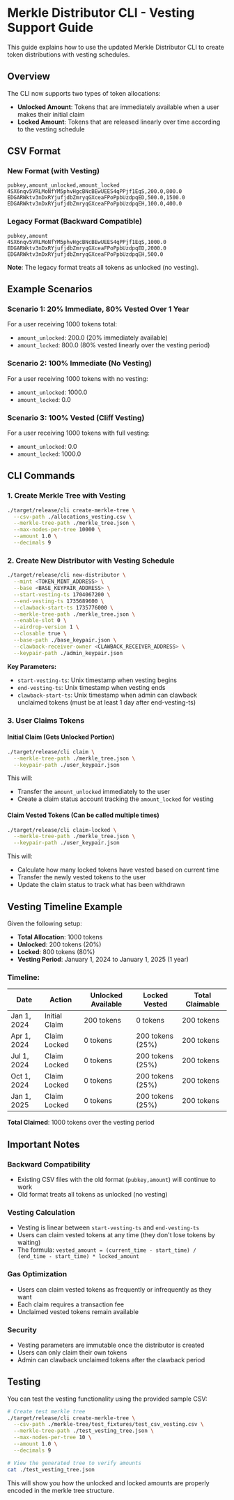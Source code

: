 # Merkle Distributor CLI - Vesting Support Guide

This guide explains how to use the updated Merkle Distributor CLI to create token distributions with vesting schedules.

## Overview

The CLI now supports two types of token allocations:
- **Unlocked Amount**: Tokens that are immediately available when a user makes their initial claim
- **Locked Amount**: Tokens that are released linearly over time according to the vesting schedule

## CSV Format

### New Format (with Vesting)

```csv
pubkey,amount_unlocked,amount_locked
4SX6nqv5VRLMoNfYM5phvHgcBNcBEwUEES4qPPjf1EqS,200.0,800.0
EDGARWktv3nDxRYjufjdbZmryqGXceaFPoPpbUzdpqED,500.0,1500.0
EDGARWktv3nDxRYjufjdbZmryqGXceaFPoPpbUzdpqEH,100.0,400.0
```

### Legacy Format (Backward Compatible)

```csv
pubkey,amount
4SX6nqv5VRLMoNfYM5phvHgcBNcBEwUEES4qPPjf1EqS,1000.0
EDGARWktv3nDxRYjufjdbZmryqGXceaFPoPpbUzdpqED,2000.0
EDGARWktv3nDxRYjufjdbZmryqGXceaFPoPpbUzdpqEH,500.0
```

**Note**: The legacy format treats all tokens as unlocked (no vesting).

## Example Scenarios

### Scenario 1: 20% Immediate, 80% Vested Over 1 Year

For a user receiving 1000 tokens total:
- `amount_unlocked`: 200.0 (20% immediately available)
- `amount_locked`: 800.0 (80% vested linearly over the vesting period)

### Scenario 2: 100% Immediate (No Vesting)

For a user receiving 1000 tokens with no vesting:
- `amount_unlocked`: 1000.0
- `amount_locked`: 0.0

### Scenario 3: 100% Vested (Cliff Vesting)

For a user receiving 1000 tokens with full vesting:
- `amount_unlocked`: 0.0
- `amount_locked`: 1000.0

## CLI Commands

### 1. Create Merkle Tree with Vesting

```bash
./target/release/cli create-merkle-tree \
  --csv-path ./allocations_vesting.csv \
  --merkle-tree-path ./merkle_tree.json \
  --max-nodes-per-tree 10000 \
  --amount 1.0 \
  --decimals 9
```

### 2. Create New Distributor with Vesting Schedule

```bash
./target/release/cli new-distributor \
  --mint <TOKEN_MINT_ADDRESS> \
  --base <BASE_KEYPAIR_ADDRESS> \
  --start-vesting-ts 1704067200 \
  --end-vesting-ts 1735689600 \
  --clawback-start-ts 1735776000 \
  --merkle-tree-path ./merkle_tree.json \
  --enable-slot 0 \
  --airdrop-version 1 \
  --closable true \
  --base-path ./base_keypair.json \
  --clawback-receiver-owner <CLAWBACK_RECEIVER_ADDRESS> \
  --keypair-path ./admin_keypair.json
```

**Key Parameters:**
- `start-vesting-ts`: Unix timestamp when vesting begins
- `end-vesting-ts`: Unix timestamp when vesting ends
- `clawback-start-ts`: Unix timestamp when admin can clawback unclaimed tokens (must be at least 1 day after end-vesting-ts)

### 3. User Claims Tokens

#### Initial Claim (Gets Unlocked Portion)
```bash
./target/release/cli claim \
  --merkle-tree-path ./merkle_tree.json \
  --keypair-path ./user_keypair.json
```

This will:
- Transfer the `amount_unlocked` immediately to the user
- Create a claim status account tracking the `amount_locked` for vesting

#### Claim Vested Tokens (Can be called multiple times)
```bash
./target/release/cli claim-locked \
  --merkle-tree-path ./merkle_tree.json \
  --keypair-path ./user_keypair.json
```

This will:
- Calculate how many locked tokens have vested based on current time
- Transfer the newly vested tokens to the user
- Update the claim status to track what has been withdrawn

## Vesting Timeline Example

Given the following setup:
- **Total Allocation**: 1000 tokens
- **Unlocked**: 200 tokens (20%)
- **Locked**: 800 tokens (80%)
- **Vesting Period**: January 1, 2024 to January 1, 2025 (1 year)

### Timeline:

| Date | Action | Unlocked Available | Locked Vested | Total Claimable |
|------|--------|-------------------|----------------|-----------------|
| Jan 1, 2024 | Initial Claim | 200 tokens | 0 tokens | 200 tokens |
| Apr 1, 2024 | Claim Locked | 0 tokens | 200 tokens (25%) | 200 tokens |
| Jul 1, 2024 | Claim Locked | 0 tokens | 200 tokens (25%) | 200 tokens |
| Oct 1, 2024 | Claim Locked | 0 tokens | 200 tokens (25%) | 200 tokens |
| Jan 1, 2025 | Claim Locked | 0 tokens | 200 tokens (25%) | 200 tokens |

**Total Claimed**: 1000 tokens over the vesting period

## Important Notes

### Backward Compatibility
- Existing CSV files with the old format (`pubkey,amount`) will continue to work
- Old format treats all tokens as unlocked (no vesting)

### Vesting Calculation
- Vesting is linear between `start-vesting-ts` and `end-vesting-ts`
- Users can claim vested tokens at any time (they don't lose tokens by waiting)
- The formula: `vested_amount = (current_time - start_time) / (end_time - start_time) * locked_amount`

### Gas Optimization
- Users can claim vested tokens as frequently or infrequently as they want
- Each claim requires a transaction fee
- Unclaimed vested tokens remain available

### Security
- Vesting parameters are immutable once the distributor is created
- Users can only claim their own tokens
- Admin can clawback unclaimed tokens after the clawback period

## Testing

You can test the vesting functionality using the provided sample CSV:

```bash
# Create test merkle tree
./target/release/cli create-merkle-tree \
  --csv-path ./merkle-tree/test_fixtures/test_csv_vesting.csv \
  --merkle-tree-path ./test_vesting_tree.json \
  --max-nodes-per-tree 10 \
  --amount 1.0 \
  --decimals 9

# View the generated tree to verify amounts
cat ./test_vesting_tree.json
```

This will show you how the unlocked and locked amounts are properly encoded in the merkle tree structure. 